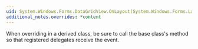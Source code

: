 ```yaml
---
uid: System.Windows.Forms.DataGridView.OnLayout(System.Windows.Forms.LayoutEventArgs)
additional_notes.overrides: *content
---
```


<p>When overriding <xref href="System.Windows.Forms.DataGridView.OnLayout(System.Windows.Forms.LayoutEventArgs)"></xref> in a derived class, be sure to call the base class's <xref href="System.Windows.Forms.DataGridView.OnLayout(System.Windows.Forms.LayoutEventArgs)"></xref> method so that registered delegates receive the event.</p>


